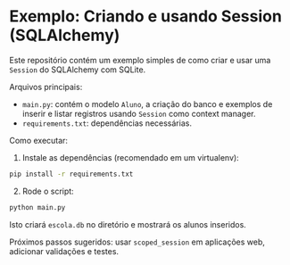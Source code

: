 # Exemplo: Criando e usando Session (SQLAlchemy)

Este repositório contém um exemplo simples de como criar e usar uma `Session` do SQLAlchemy com SQLite.

Arquivos principais:

- `main.py`: contém o modelo `Aluno`, a criação do banco e exemplos de inserir e listar registros usando `Session` como context manager.
- `requirements.txt`: dependências necessárias.

Como executar:

1. Instale as dependências (recomendado em um virtualenv):

```bash
pip install -r requirements.txt
```

2. Rode o script:

```bash
python main.py
```

Isto criará `escola.db` no diretório e mostrará os alunos inseridos.

Próximos passos sugeridos: usar `scoped_session` em aplicações web, adicionar validações e testes.

